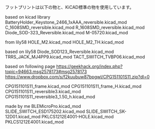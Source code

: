 フットプリントは以下の物と、KiCAD標準の物を使用しています。

based on kicad library
BatteryHolder_Keystone_2466_1xAAA_reversible.kicad_mod
C_1608SMD_reversible.kicad_mod
R_1608SMD_reversible.kicad_mod
Diode_SOD-323_Reversible.kicad_mod
M-05720.kicad_mod

from lily58
HOLE_M2.kicad_mod
HOLE_M2_TH.kicad_mod

based on lily58
Diode_SOD123_Reversible.kicad_mod
TRRS_JACK_MJ4PP9.kicad_mod
TACT_SWITCH_TVBP06.kicad_mod

based on following page
https://geekhack.org/index.php?topic=94663.msg2578173#msg2578173
https://www.dropbox.com/s/f2kuubuw87bpgwl/CPG151101S11.zip?dl=0

CPG151101S11_frame.kicad_mod
CPG151101S11_frame_H.kicad_mod
CPG151101S11_reversible3.kicad_mod
CPG151101S11_reversible3_1.50_h.kicad_mod

made by me
BLEMicroPro.kicad_mod
SLIDE_SWITCH_ESD175202.kicad_mod
SLIDE_SWITCH_SK-12D01.kicad_mod
PKLCS1212E4001-HOLE.kicad_mod
PKLCS1212E4001.kicad_mod


